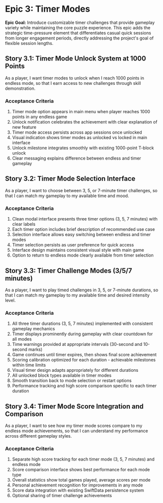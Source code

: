 # Epic 3: Timer Modes

**Epic Goal:** Introduce customizable timer challenges that provide gameplay variety while maintaining the core puzzle experience. This epic adds the strategic time-pressure element that differentiates casual quick sessions from longer engagement periods, directly addressing the project's goal of flexible session lengths.

## Story 3.1: Timer Mode Unlock System at 1000 Points
As a player,
I want timer modes to unlock when I reach 1000 points in endless mode,
so that I earn access to new challenges through skill demonstration.

### Acceptance Criteria
1. Timer mode option appears in main menu when player reaches 1000 points in any endless game
2. Unlock notification celebrates the achievement with clear explanation of new feature
3. Timer mode access persists across app sessions once unlocked
4. Visual indication shows timer modes as unlocked vs locked in main interface
5. Unlock milestone integrates smoothly with existing 1000-point T-block unlock
6. Clear messaging explains difference between endless and timer gameplay

## Story 3.2: Timer Mode Selection Interface
As a player,
I want to choose between 3, 5, or 7-minute timer challenges,
so that I can match my gameplay to my available time and mood.

### Acceptance Criteria
1. Clean modal interface presents three timer options (3, 5, 7 minutes) with clear labels
2. Each timer option includes brief description of recommended use case
3. Selection interface allows easy switching between endless and timer modes
4. Timer selection persists as user preference for quick access
5. Interface design maintains consistent visual style with main game
6. Option to return to endless mode clearly available from timer selection

## Story 3.3: Timer Challenge Modes (3/5/7 minutes)
As a player,
I want to play timed challenges in 3, 5, or 7-minute durations,
so that I can match my gameplay to my available time and desired intensity level.

### Acceptance Criteria
1. All three timer durations (3, 5, 7 minutes) implemented with consistent gameplay mechanics
2. Timer displays prominently during gameplay with clear countdown for all modes
3. Time warnings provided at appropriate intervals (30-second and 10-second marks)
4. Game continues until timer expires, then shows final score achievement
5. Scoring calibration optimized for each duration - achievable milestones within time limits
6. Visual timer design adapts appropriately for different durations
7. All unlocked block types available in timer modes
8. Smooth transition back to mode selection or restart options
9. Performance tracking and high score comparison specific to each timer duration

## Story 3.4: Timer Mode Score Integration and Comparison
As a player,
I want to see how my timer mode scores compare to my endless mode achievements,
so that I can understand my performance across different gameplay styles.

### Acceptance Criteria
1. Separate high score tracking for each timer mode (3, 5, 7 minutes) and endless mode
2. Score comparison interface shows best performance for each mode type
3. Overall statistics show total games played, average scores per mode
4. Personal achievement recognition for improvements in any mode
5. Score data integration with existing SwiftData persistence system
6. Optional sharing of timer challenge achievements
